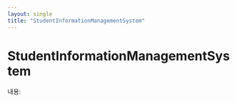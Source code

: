 ```yaml
---
layout: single
title: "StudentInformationManagementSystem"
---
```


# StudentInformationManagementSystem

내용: 
